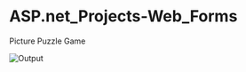 # ASP.net_Projects-Web_Forms

Picture Puzzle Game 

![Output](https://user-images.githubusercontent.com/45432279/54082490-d14d9000-4340-11e9-9407-636da51b28ef.png)
